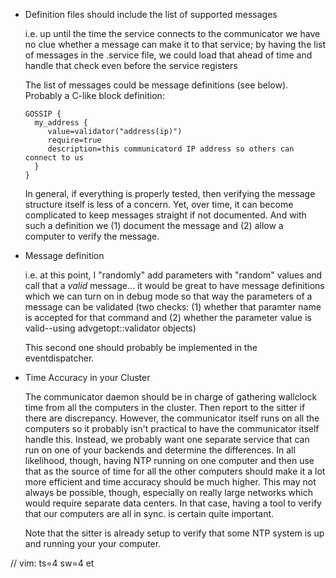 
* Definition files should include the list of supported messages

  i.e. up until the time the service connects to the communicator we have no
       clue whether a message can make it to that service; by having the list
       of messages in the .service file, we could load that ahead of time and
       handle that check even before the service registers

  The list of messages could be message definitions (see below). Probably a
  C-like block definition:

      GOSSIP {
        my_address {
           value=validator("address(ip)")
           require=true
           description=this communicatord IP address so others can connect to us
        }
      }

  In general, if everything is properly tested, then verifying the message
  structure itself is less of a concern. Yet, over time, it can become
  complicated to keep messages straight if not documented. And with such
  a definition we (1) document the message and (2) allow a computer to
  verify the message.

* Message definition

  i.e. at this point, I "randomly" add parameters with "random" values and
       call that a _valid_ message... it would be great to have message
       definitions which we can turn on in debug mode so that way the
       parameters of a message can be validated (two checks: (1) whether
       that paramter name is accepted for that command and (2) whether the
       parameter value is valid--using advgetopt::validator objects)

  This second one should probably be implemented in the eventdispatcher.

* Time Accuracy in your Cluster

  The communicator daemon should be in charge of gathering wallclock time
  from all the computers in the cluster. Then report to the sitter if there
  are discrepancy. However, the communicator itself runs on all the computers
  so it probably isn't practical to have the communicator itself handle this.
  Instead, we probably want one separate service that can run on one of your
  backends and determine the differences. In all likelihood, though, having
  NTP running on one computer and then use that as the source of time for
  all the other computers should make it a lot more efficient and time
  accuracy should be much higher. This may not always be possible, though,
  especially on really large networks which would require separate data
  centers. In that case, having a tool to verify that our computers are all
  in sync. is certain quite important.

  Note that the sitter is already setup to verify that some NTP system is
  up and running your your computer.



// vim: ts=4 sw=4 et
